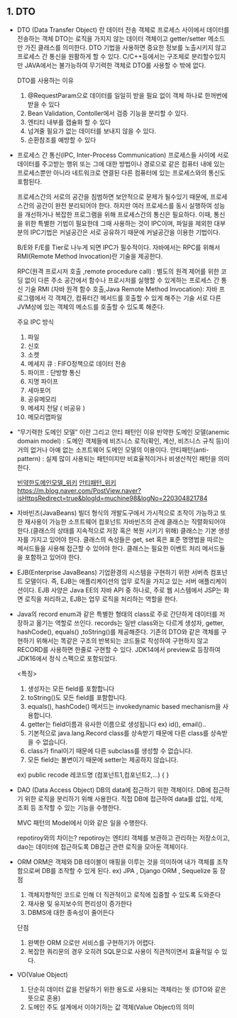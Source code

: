 ## 1. DTO
- DTO (Data Transfer Object) 란
    데이터 전송 객체로 프로세스 사이에서 데이터를 전송하는 객체
    DTO는 로직을 가지지 않는 데이터 객체이고 getter/setter 메소드만 가진 클래스를 의미한다.
    DTO 기법을 사용하면 중요한 정보를 노출시키지 않고 프로세스 간 통신을 원활하게 할 수 있다.
    C/C++등에서는 구조체로 분리할수있지만 JAVA에서는 불가능하여 무기력한 객체로 DTO롤 사용할 수 밖에 없다.

    DTO를 사용하는 이유
    1. @RequestParam으로 데이터를 일일히 받을 필요 없이 객체 하나로 한꺼번에 받을 수 있다
    2. Bean Validation, Contoller에서 검증 기능을 분리할 수 있다.
    3. 엔티티 내부를 캡슐화 할 수 있다 
    4. 넘겨줄 필요가 없는 데이터를 보내지 않을 수 있다. 
    5. 순환참조를 예방할 수 있다


- 프로세스 간 통신(IPC, Inter-Process Communication)
    프로세스들 사이에 서로 데이터를 주고받는 행위 또는 그에 대한 방법이나 경로으로 같은 컴퓨터 내에 있는 프로세스뿐만 아니라 네트워크로 연결된 다른 컴퓨터에 있는 프로세스와의 통신도 포함된다.

    프로세스간의 서로의 공간을 침범하면 보안적으로 문제가 될수있기 때문에, 프로세스간의 공간이 완전 분리되어야 한다. 하지만 여러 프로세스를 동시 실행하여 성능을 개선하거나 복잡한 프로그램을 위해 프로세스간의 통신은 필요하다.
    이때, 통신을 위한 특별한 기법이 필요한데 그때 사용하는 것이 IPC이며, 파일을 제외한 대부분의 IPC기법은 커널공간은 서로 공유하기 때문에 커널공간을 이용한 기법이다.

    B/E와 F/E를 Tier로 나누게 되면 IPC가 필수적이다. 
    자바에서는 RPC를 위해서 RMI(Remote Method Invocation)란 기술을 제공한다.

    RPC(원격 프로시저 호출 ,remote procedure call) : 별도의 원격 제어를 위한 코딩 없이 다른 주소 공간에서 함수나 프로시저를 실행할 수 있게하는 프로세스 간 통신 기술
    RMI (자바 원격 함수 호출,Java Remote Method Invocation):  자바 프로그램에서 각 객체간, 컴퓨터간 메서드를 호출할 수 있게 해주는 기술
    서로 다른 JVM상에 있는 객체의 메소드를 호출할 수 있도록 해준다.

    주요 IPC 방식
    1) 파일
    2) 신호 
    3) 소켓 
    4) 메세지 큐 : FIFO정책으로 데이터 전송 
    5) 파이프 : 단방향 통신 
    6) 지명 파이프 
    7) 세마포어
    8) 공유메모리 
    9) 메세지 전달 ( 비공유 )
    10) 메모리맵파일 


- “무기력한 도메인 모델” 이란 그리고 안티 패턴인 이유
    빈약한 도메인 모델(anemic domain model) : 도메인 객체들에 비즈니스 로직(확인, 계산, 비즈니스 규칙 등)이 거의 없거나 아예 없는 소프트웨어 도메인 모델의 이용이다.
    안티패턴(anti-pattern) : 실제 많이 사용되는 패턴이지만 비효율적이거나 비생산적인 패턴을 의미한다.

    [빈약한도메인모델_위키](https://ko.wikipedia.org/wiki/%EB%B9%88%EC%95%BD%ED%95%9C_%EB%8F%84%EB%A9%94%EC%9D%B8_%EB%AA%A8%EB%8D%B8)
    [안티패턴_위키](https://ko.wikipedia.org/wiki/%EC%95%88%ED%8B%B0%ED%8C%A8%ED%84%B4)
    https://m.blog.naver.com/PostView.naver?isHttpsRedirect=true&blogId=muchine98&logNo=220304821784

- 자바빈즈(JavaBeans)
    빌더 형식의 개발도구에서 가시적으로 조작이 가능하고 또한 재사용이 가능한 소프트웨어 컴포넌트
    자바빈즈의 관례
    클래스는 직렬화되어야 한다.(클래스의 상태를 지속적으로 저장 혹은 복원 시키기 위해)
    클래스는 기본 생성자를 가지고 있어야 한다.
    클래스의 속성들은 get, set 혹은 표준 명명법을 따르는 메서드들을 사용해 접근할 수 있어야 한다.
    클래스는 필요한 이벤트 처리 메서드들을 포함하고 있어야 한다.

- EJB(Enterprise JavaBeans) 
  기업환경의 시스템을 구현하기 위한 서버측 컴포넌트 모델이다. 즉, EJB는 애플리케이션의 업무 로직을 가지고 있는 서버 애플리케이션이다. 
  EJB 사양은 Java EE의 자바 API 중 하나로, 주로 웹 시스템에서 JSP는 화면 로직을 처리하고, EJB는 업무 로직을 처리하는 역할을 한다.
  
- Java의 record
    enum과 같은 특별한 형태의 class로 주로 간단하게 데이터를 저장하고 옮기는 역할로 쓰인다.
    records는 일반 class와는 다르게 생성자, getter, hashCode(), equals() ,toString()를 제공해준다.
    기존의 DTO와 같은 객체를 구현하기 위해서는 똑같은 구조의 반복되는 코드들로 작성하여 구현하지 않고 RECORD를 사용하면 한줄로 구현할 수 있다. 
    JDK14에서 preview로 등장하여 JDK16에서 정식 스펙으로 포함되었다.

    <특징>
    1) 생성자는 모든 field를 포함합니다
    2) toString()도 모든 field를 포함합니다.
    3) equals(), hashCode() 메서드는 invokedynamic based mechanism을 사용합니다.
    4) getter는 field이름과 유사한 이름으로 생성됩니다 ex) id(), email()..
    5) 기본적으로 java.lang.Record class를 상속받기 때문에 다른 class를 상속받을 수 없습니다.
    6) class가 final이기 때문에 다른 subclass를 생성할 수 없습니다.
    7) 모든 field는 불변이기 때문에 setter는 제공하지 않습니다.

    ex) public recode 레코드명 (컴포넌트1,컴포넌트2,...) { }

- DAO (Data Access Object)
    DB의 data에 접근하기 위한 객체이다. DB에 접근하기 위한 로직을 분리하기 위해 사용한다.
    직접 DB에 접근하여 data를 삽입, 삭제, 조회 등 조작할 수 있는 기능을 수행한다.

    MVC 패턴의 Model에서 이와 같은 일을 수행한다.

    repotiroy와의 차이는?
    repotiroy는 엔티티 객체를 보관하고 관리하는 저장소이고, dao는 데이터에 접근하도록 DB접근 관련 로직을 모아둔 객체이다.

- ORM
    ORM은 객체와 DB 테이블이 매핑을 이루는 것을 의미하며 내가 객체를 조작함으로써 DB를 조작할 수 있게 된다.
    ex) JPA , Django ORM , Sequelize 둥
    장점
    1) 객체지향적인 코드로 인해 더 직관적이고 로직에 집중할 수 있도록 도와준다
    2) 재사용 및 유지보수의 편리성이 증가한다
    3) DBMS에 대한 종속성이 줄어든다

    단점
    1) 완벽한 ORM 으로만 서비스를 구현하기가 어렵다.
    2) 복잡한 쿼리문의 경우 오히려 SQL문으로 사용이 직관적이면서 효율적일 수 있다.

- VO(Value Object)
    1. 단순히 데이터 값을 전달하기 위한 용도로 사용되는 객체라는 뜻 (DTO와 같은 뜻으로 혼용)
    2. 도메인 주도 설계에서 이야기하는 값 객체(Value Object)의 의미